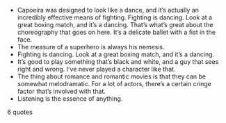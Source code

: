  - Capoeira was designed to look like a dance, and it’s actually an incredibly effective means of fighting. Fighting is dancing. Look at a great boxing match, and it’s a dancing. That’s what’s great about the choreography that goes on here. It’s a delicate ballet with a fist in the face.
 - The measure of a superhero is always his nemesis.
 - Fighting is dancing. Look at a great boxing match, and it’s a dancing.
 - It’s good to play something that’s black and white, and a guy that sees right and wrong. I’ve never played a character like that.
 - The thing about romance and romantic movies is that they can be somewhat melodramatic. For a lot of actors, there’s a certain cringe factor that’s involved with that.
 - Listening is the essence of anything.

6 quotes